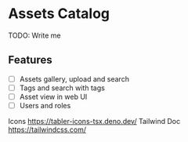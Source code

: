 # Assets Catalog

TODO: Write me

## Features

- [ ] Assets gallery, upload and search
- [ ] Tags and search with tags
- [ ] Asset view in web UI
- [ ] Users and roles

Icons https://tabler-icons-tsx.deno.dev/
Tailwind Doc https://tailwindcss.com/
